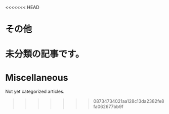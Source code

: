 
<<<<<<< HEAD
# その他

未分類の記事です。
=======
# Miscellaneous

Not yet categorized articles.
>>>>>>> 08734734021aa128c13da2382fe8fa062677bb9f
